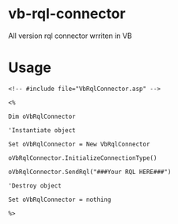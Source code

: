 vb-rql-connector
================

All version rql connector wrriten in VB

Usage
=====
```
<!-- #include file="VbRqlConnector.asp" -->

<%

Dim oVbRqlConnector

'Instantiate object

Set oVbRqlConnector = New VbRqlConnector

oVbRqlConnector.InitializeConnectionType()

oVbRqlConnector.SendRql("###Your RQL HERE###")

'Destroy object

Set oVbRqlConnector = nothing

%>
```
